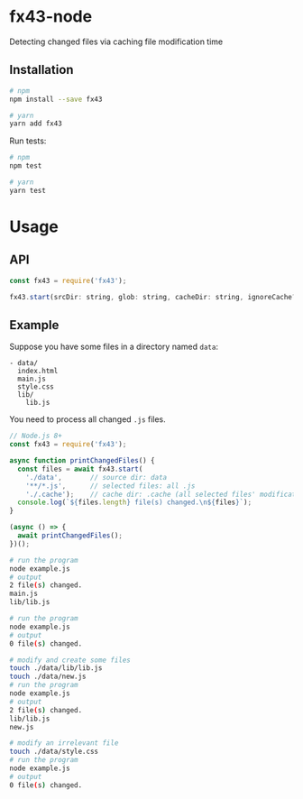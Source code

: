 # fx43-node
Detecting changed files via caching file modification time

## Installation
```sh
# npm
npm install --save fx43

# yarn
yarn add fx43
```

Run tests:
```sh
# npm
npm test

# yarn
yarn test
```

# Usage

## API
```javascript
const fx43 = require('fx43');

fx43.start(srcDir: string, glob: string, cacheDir: string, ignoreCache?: boolean): Promise<string[]>;
```

## Example
Suppose you have some files in a directory named `data`:
```
- data/
  index.html
  main.js
  style.css
  lib/
    lib.js
```

You need to process all changed `.js` files.
```javascript
// Node.js 8+
const fx43 = require('fx43');

async function printChangedFiles() {
  const files = await fx43.start(
    './data',       // source dir: data
    '**/*.js',      // selected files: all .js
    './.cache');    // cache dir: .cache (all selected files' modification time will be saved inside this dir)
  console.log(`${files.length} file(s) changed.\n${files}`);
}

(async () => {
  await printChangedFiles();
})();
```

```sh
# run the program
node example.js
# output
2 file(s) changed.
main.js
lib/lib.js

# run the program
node example.js
# output
0 file(s) changed.

# modify and create some files
touch ./data/lib/lib.js
touch ./data/new.js
# run the program
node example.js
# output
2 file(s) changed.
lib/lib.js
new.js

# modify an irrelevant file
touch ./data/style.css
# run the program
node example.js
# output
0 file(s) changed.

```
